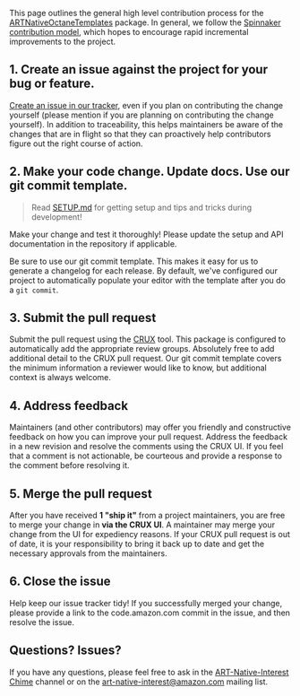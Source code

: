 This page outlines the general high level contribution process for the [ARTNativeOctaneTemplates](https://code.amazon.com/packages/ARTNativeOctaneTemplates/trees/mainline) package. In general, we follow the [Spinnaker contribution model](https://w.amazon.com/bin/view/Spinnaker/Practices), which hopes to encourage rapid incremental improvements to the project.

## 1. Create an issue against the project for your bug or feature.

[Create an issue in our tracker](https://issues.amazon.com/issues/create?template=328c1088-1a9e-472b-8500-82314cfd038a), even if you plan on contributing the change yourself (please mention if you are planning on contributing the change yourself). In addition to traceability, this helps maintainers be aware of the changes that are in flight so that they can proactively help contributors figure out the right course of action.

## 2. Make your code change. Update docs. Use our git commit template.

> Read [SETUP.md](SETUP.md) for getting setup and tips and tricks during development!

Make your change and test it thoroughly! Please update the setup and API documentation in the repository if applicable.

Be sure to use our git commit template. This makes it easy for us to generate a changelog for each release. By default, we've configured our project to automatically populate your editor with the template after you do a `git commit`.

## 3. Submit the pull request

Submit the pull request using the [CRUX](https://w.amazon.com/index.php/BuilderTools/Product/CodeBrowser/CRUX) tool. This package is configured to automatically add the appropriate review groups. Absolutely free to add additional detail to the CRUX pull request. Our git commit template covers the minimum information a reviewer would like to know, but additional context is always welcome.

## 4. Address feedback

Maintainers (and other contributors) may offer you friendly and constructive feedback on how you can improve your pull request. Address the feedback in a new revision and resolve the comments using the CRUX UI. If you feel that a comment is not actionable, be courteous and provide a response to the comment before resolving it.

## 5. Merge the pull request

After you have received **1 "ship it"** from a project maintainers, you are free to merge your change in **via the CRUX UI**. A maintainer may merge your change from the UI for expediency reasons. If your CRUX pull request is out of date, it is your responsibility to bring it back up to date and get the necessary approvals from the maintainers.

## 6. Close the issue

Help keep our issue tracker tidy! If you successfully merged your change, please provide a link to the code.amazon.com commit in the issue, and then resolve the issue.

## Questions? Issues?

If you have any questions, please feel free to ask in the [ART-Native-Interest Chime](https://app.chime.aws/rooms/de3c8c3d-dc30-4ae1-ace0-3a6d8d17759c) channel or on the [art-native-interest@amazon.com](mailto:art-native-interest@amazon.com) mailing list.
